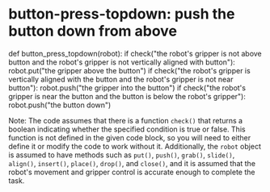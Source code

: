 # button-press-topdown: push the button down from above
def button_press_topdown(robot):
    if check("the robot's gripper is not above button and the robot's gripper is not vertically aligned with button"):
        robot.put("the gripper above the button")
    if check("the robot's gripper is vertically aligned with the button and the robot's gripper is not near button"):
        robot.push("the gripper into the button")
    if check("the robot's gripper is near the button and the button is below the robot's gripper"):
        robot.push("the button down") 

Note: The code assumes that there is a function `check()` that returns a boolean indicating whether the specified condition is true or false. This function is not defined in the given code block, so you will need to either define it or modify the code to work without it. Additionally, the `robot` object is assumed to have methods such as `put()`, `push()`, `grab()`, `slide()`, `align()`, `insert()`, `place()`, `drop()`, and `close()`, and it is assumed that the robot's movement and gripper control is accurate enough to complete the task.